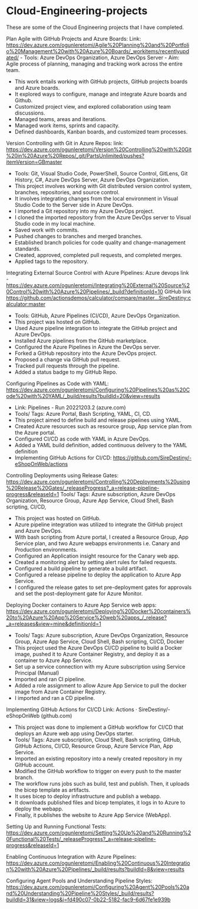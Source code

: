 # Cloud-Engineering-projects
These are some of the Cloud Engineering projects that I have completed.

  Plan Agile with GitHub Projects and Azure Boards: Link: https://dev.azure.com/ogunleretomi/Agile%20Planning%20and%20Portfolio%20Management%20with%20Azure%20Boards/_workitems/recentlyupdated/
    - Tools: Azure DevOps Organization, Azure DevOps Server
        - Aim: Agile process of planning, managing and tracking work across the entire team.
  - This work entails working with GitHub projects, GitHub projects boards and Azure boards. 
  - It explored ways to configure, manage and integrate Azure boards and Github.
   - Customized project view, and explored collaboration using team discussions.
  - Managed teams, areas and iterations.
  - Managed work items, sprints and capacity.
  - Defined dashboards, Kanban boards, and customized team processes.


Version Controlling with Git in Azure Repos: 
link: https://dev.azure.com/ogunleretomi/Version%20Controlling%20with%20Git%20in%20Azure%20Repos/_git/PartsUnlimited/pushes?itemVersion=GBmaster
- Tools: Git, Visual Studio Code, PowerShell, Source Control, GitLens, Git History, C#, Azure DevOps Server, Azure DevOps Organization.
- This project involves working with Git distributed version control system, branches, repositories, and source control.  
- It involves integrating changes from the local environment in Visual Studio Code to the Server side in Azure DevOps.
- I imported a Git repository into my Azure DevOps project.
- I cloned the imported repository from the Azure DevOps server to Visual Studio code in my local machine.
- Saved work with commits.
- Pushed changes to branches and merged branches.
- Established branch policies for code quality and change-management standards.
- Created, approved, completed pull requests, and completed merges.
- Applied tags to the repository. 


Integrating External Source Control with Azure Pipelines: Azure devops link - https://dev.azure.com/ogunleretomi/Integrating%20External%20Source%20Control%20with%20Azure%20Pipelines/_build?definitionId=10 
GitHub link https://github.com/actionsdemos/calculator/compare/master...SireDestiny:calculator:master
- Tools: GitHub, Azure Pipelines (CI/CD), Azure DevOps Organization.
- This project was hosted on GitHub. 
- Used Azure pipeline integration to integrate the GitHub project and Azure DevOps.
- Installed Azure pipelines from the GitHub marketplace. 
- Configured the Azure Pipelines in Azure the DevOps server.
- Forked a GitHub repository into the Azure DevOps project.
- Proposed a change via GitHub pull request.
- Tracked pull requests through the pipeline.
- Added a status badge to my GitHub Repo.


Configuring Pipelines as Code with YAML: https://dev.azure.com/ogunleretomi/Configuring%20Pipelines%20as%20Code%20with%20YAML/_build/results?buildId=20&view=results
- Link: Pipelines - Run 20221203.2 (azure.com)
- Tools/ Tags: Azure Portal, Bash Scripting, YAML, CI, CD.
- This project aimed to define build and release pipelines using YAML.
- Created Azure resources such as resource group, App service plan from the Azure portal.
- Configured CI/CD as code with YAML in Azure DevOps. 
- Added a YAML build definition, added continuous delivery to the YAML definition
- Implementing GitHub Actions for CI/CD: https://github.com/SireDestiny/-eShopOnWeb/actions

Controlling Deployments using Release Gates: https://dev.azure.com/ogunleretomi/Controlling%20Deployments%20using%20Release%20Gates/_releaseProgress?_a=release-pipeline-progress&releaseId=1
Tools/ Tags: Azure subscription, Azure DevOps Organization, Resource Group,  Azure App Service, Cloud Shell, Bash scripting,  CI/CD,  
- This project was hosted on GitHub. 
- Azure pipeline integration was utilized to integrate the GitHub project and Azure DevOps.
- With bash scripting from Azure portal, I created a Resource Group, App Service plan, and two Azure webapps environments i.e. Canary and Production environments.
- Configured an Application insight resource for the Canary web app.
- Created a monitoring alert by setting alert rules for failed requests. 
- Configured a build pipeline to generate a build artifact. 
- Configured a release pipeline to deploy the application to Azure App Service.
- I configured the release gates to set pre-deployment gates for approvals and set the post-deployment gate for Azure Monitor.


Deploying Docker containers to Azure App Service web apps: https://dev.azure.com/ogunleretomi/Deploying%20Docker%20containers%20to%20Azure%20App%20Service%20web%20apps_/_release?_a=releases&view=mine&definitionId=1
- Tools/ Tags: Azure subscription, Azure DevOps Organization, Resource Group,  Azure App Service, Cloud Shell, Bash scripting,  CI/CD,  Docker
- This project used the Azure DevOps CI/CD pipeline to build a Docker image, pushed it to Azure Container Registry, and deploy it as a container to Azure App Service.
- Set up a service connection with my Azure subscription using Service Principal (Manual)
- Imported and ran CI pipeline.
- Added a role assignment to allow Azure App Service to pull the docker image from Azure Container Registry. 
- I imported and ran a CD pipeline.

Implementing GitHub Actions for CI/CD
Link: Actions · SireDestiny/-eShopOnWeb (github.com)
- This project was done to implement a GitHub workflow for CI/CD that deploys an Azure web app using DevOps starter.
- Tools/ Tags: Azure subscription, Cloud Shell, Bash scripting, GitHub, GitHub Actions, CI/CD, Resource Group, Azure Service Plan, App Service.
- Imported an existing repository into a newly created repository in my GitHub account. 
- Modified the GitHub workflow to trigger on every push to the master branch.  
- The workflow runs jobs such as build, test and publish. Then, it uploads the bicep template as artifacts. 
- It uses bicep to deploy infrastructure and publish a webapp. 
- It downloads published files and bicep templates, it logs in to Azure to deploy the webapp. 
- Finally, it publishes the website to Azure App Service (WebApp).


Setting Up and Running Functional Tests: https://dev.azure.com/ogunleretomi/Setting%20Up%20and%20Running%20Functional%20Tests/_releaseProgress?_a=release-pipeline-progress&releaseId=1


Enabling Continuous Integration with Azure Pipelines: https://dev.azure.com/ogunleretomi/Enabling%20Continuous%20Integration%20with%20Azure%20Pipelines/_build/results?buildId=8&view=results


Configuring Agent Pools and Understanding Pipeline Styles: https://dev.azure.com/ogunleretomi/Configuring%20Agent%20Pools%20and%20Understanding%20Pipeline%20Styles/_build/results?buildId=31&view=logs&j=fd490c07-0b22-5182-fac9-6d67fe1e939b
